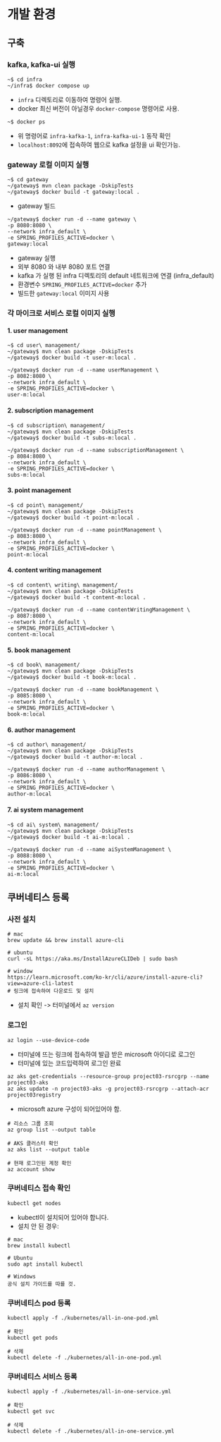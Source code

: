 # 개발 환경

## 구축

### kafka, kafka-ui 실행
```
~$ cd infra
~/infra$ docker compose up
```
- `infra` 디렉토리로 이동하여 명령어 실행.
- docker 최신 버전이 아닐경우 `docker-compose` 명령어로 사용.

```
~$ docker ps
```
- 위 명령어로 `infra-kafka-1`, `infra-kafka-ui-1` 동작 확인
- `localhost:8092`에 접속하여 웹으로 kafka 설정을 ui 확인가능.

### gateway 로컬 이미지 실행

```
~$ cd gateway
~/gateway$ mvn clean package -DskipTests
~/gateway$ docker build -t gateway:local .
```
- gateway 빌드

```
~/gateway$ docker run -d --name gateway \
-p 8080:8080 \
--network infra_default \
-e SPRING_PROFILES_ACTIVE=docker \
gateway:local
```
- gateway 실행
- 외부 8080 와 내부 8080 포트 연결
- kafka 가 실행 된 infra 디렉토리의 default 네트워크에 연결 (infra_default)
- 환경변수 `SPRING_PROFILES_ACTIVE=docker` 추가
- 빌드한 `gateway:local` 이미지 사용

### 각 마이크로 서비스 로컬 이미지 실행

#### 1. user management

```
~$ cd user\ management/
~/gateway$ mvn clean package -DskipTests
~/gateway$ docker build -t user-m:local .
```

```
~/gateway$ docker run -d --name userManagement \
-p 8082:8080 \
--network infra_default \
-e SPRING_PROFILES_ACTIVE=docker \
user-m:local
```

#### 2. subscription management

```
~$ cd subscription\ management/
~/gateway$ mvn clean package -DskipTests
~/gateway$ docker build -t subs-m:local .
```

```
~/gateway$ docker run -d --name subscriptionManagement \
-p 8084:8080 \
--network infra_default \
-e SPRING_PROFILES_ACTIVE=docker \
subs-m:local
```

#### 3. point management

```
~$ cd point\ management/
~/gateway$ mvn clean package -DskipTests
~/gateway$ docker build -t point-m:local .
```

```
~/gateway$ docker run -d --name pointManagement \
-p 8083:8080 \
--network infra_default \
-e SPRING_PROFILES_ACTIVE=docker \
point-m:local
```

#### 4. content writing management

```
~$ cd content\ writing\ management/
~/gateway$ mvn clean package -DskipTests
~/gateway$ docker build -t content-m:local .
```

```
~/gateway$ docker run -d --name contentWritingManagement \
-p 8087:8080 \
--network infra_default \
-e SPRING_PROFILES_ACTIVE=docker \
content-m:local
```

#### 5. book management

```
~$ cd book\ management/
~/gateway$ mvn clean package -DskipTests
~/gateway$ docker build -t book-m:local .
```

```
~/gateway$ docker run -d --name bookManagement \
-p 8085:8080 \
--network infra_default \
-e SPRING_PROFILES_ACTIVE=docker \
book-m:local
```

#### 6. author management

```
~$ cd author\ management/
~/gateway$ mvn clean package -DskipTests
~/gateway$ docker build -t author-m:local .
```

```
~/gateway$ docker run -d --name authorManagement \
-p 8086:8080 \
--network infra_default \
-e SPRING_PROFILES_ACTIVE=docker \
author-m:local
```

#### 7. ai system management

```
~$ cd ai\ system\ management/
~/gateway$ mvn clean package -DskipTests
~/gateway$ docker build -t ai-m:local .
```

```
~/gateway$ docker run -d --name aiSystemManagement \
-p 8088:8080 \
--network infra_default \
-e SPRING_PROFILES_ACTIVE=docker \
ai-m:local
```

## 쿠버네티스 등록

### 사전 설치

```
# mac
brew update && brew install azure-cli

# ubuntu
curl -sL https://aka.ms/InstallAzureCLIDeb | sudo bash

# window
https://learn.microsoft.com/ko-kr/cli/azure/install-azure-cli?view=azure-cli-latest 
# 링크에 접속하여 다운로드 및 설치
```

- 설치 확인 -> 터미널에서 `az version`

### 로그인

```
az login --use-device-code
```

- 터미널에 뜨는 링크에 접속하여 발급 받은 microsoft 아이디로 로그인
- 터미널에 있는 코드입력하여 로그인 완료

```
az aks get-credentials --resource-group project03-rsrcgrp --name project03-aks
az aks update -n project03-aks -g project03-rsrcgrp --attach-acr project03registry
```

- microsoft azure 구성이 되어있어야 함.

```
# 리소스 그룹 조회
az group list --output table

# AKS 클러스터 확인
az aks list --output table

# 현재 로그인된 계정 확인
az account show
```

### 쿠버네티스 접속 확인

```
kubectl get nodes
```

- kubectl이 설치되어 있어야 합니다.
- 설치 안 된 경우:
```
# mac
brew install kubectl

# Ubuntu
sudo apt install kubectl

# Windows
공식 설치 가이드를 따를 것.
```

### 쿠버네티스 pod 등록

```
kubectl apply -f ./kubernetes/all-in-one-pod.yml

# 확인
kubectl get pods

# 삭제
kubectl delete -f ./kubernetes/all-in-one-pod.yml
```

### 쿠버네티스 서비스 등록

```
kubectl apply -f ./kubernetes/all-in-one-service.yml

# 확인
kubectl get svc

# 삭제
kubectl delete -f ./kubernetes/all-in-one-service.yml
```

